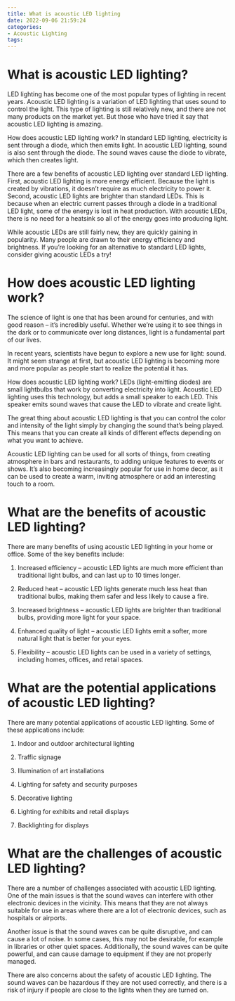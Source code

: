 ```yaml
---
title: What is acoustic LED lighting
date: 2022-09-06 21:59:24
categories:
- Acoustic Lighting
tags:
---
```



#  What is acoustic LED lighting?

LED lighting has become one of the most popular types of lighting in recent years. Acoustic LED lighting is a variation of LED lighting that uses sound to control the light. This type of lighting is still relatively new, and there are not many products on the market yet. But those who have tried it say that acoustic LED lighting is amazing.

How does acoustic LED lighting work? In standard LED lighting, electricity is sent through a diode, which then emits light. In acoustic LED lighting, sound is also sent through the diode. The sound waves cause the diode to vibrate, which then creates light.

There are a few benefits of acoustic LED lighting over standard LED lighting. First, acoustic LED lighting is more energy efficient. Because the light is created by vibrations, it doesn’t require as much electricity to power it. Second, acoustic LED lights are brighter than standard LEDs. This is because when an electric current passes through a diode in a traditional LED light, some of the energy is lost in heat production. With acoustic LEDs, there is no need for a heatsink so all of the energy goes into producing light.

While acoustic LEDs are still fairly new, they are quickly gaining in popularity. Many people are drawn to their energy efficiency and brightness. If you’re looking for an alternative to standard LED lights, consider giving acoustic LEDs a try!

#  How does acoustic LED lighting work?

The science of light is one that has been around for centuries, and with good reason – it’s incredibly useful. Whether we’re using it to see things in the dark or to communicate over long distances, light is a fundamental part of our lives.

In recent years, scientists have begun to explore a new use for light: sound. It might seem strange at first, but acoustic LED lighting is becoming more and more popular as people start to realize the potential it has.

How does acoustic LED lighting work? LEDs (light-emitting diodes) are small lightbulbs that work by converting electricity into light. Acoustic LED lighting uses this technology, but adds a small speaker to each LED. This speaker emits sound waves that cause the LED to vibrate and create light.

The great thing about acoustic LED lighting is that you can control the color and intensity of the light simply by changing the sound that’s being played. This means that you can create all kinds of different effects depending on what you want to achieve.

Acoustic LED lighting can be used for all sorts of things, from creating atmosphere in bars and restaurants, to adding unique features to events or shows. It’s also becoming increasingly popular for use in home decor, as it can be used to create a warm, inviting atmosphere or add an interesting touch to a room.

#  What are the benefits of acoustic LED lighting?

There are many benefits of using acoustic LED lighting in your home or office. Some of the key benefits include:

1. Increased efficiency – acoustic LED lights are much more efficient than traditional light bulbs, and can last up to 10 times longer.

2. Reduced heat – acoustic LED lights generate much less heat than traditional bulbs, making them safer and less likely to cause a fire.

3. Increased brightness – acoustic LED lights are brighter than traditional bulbs, providing more light for your space.

4. Enhanced quality of light – acoustic LED lights emit a softer, more natural light that is better for your eyes.

5. Flexibility – acoustic LED lights can be used in a variety of settings, including homes, offices, and retail spaces.

#  What are the potential applications of acoustic LED lighting?

There are many potential applications of acoustic LED lighting. Some of these applications include:

1. Indoor and outdoor architectural lighting

2. Traffic signage
3. Illumination of art installations
4. Lighting for safety and security purposes 
5. Decorative lighting
6. Lighting for exhibits and retail displays
7. Backlighting for displays

#  What are the challenges of acoustic LED lighting?

There are a number of challenges associated with acoustic LED lighting. One of the main issues is that the sound waves can interfere with other electronic devices in the vicinity. This means that they are not always suitable for use in areas where there are a lot of electronic devices, such as hospitals or airports.

Another issue is that the sound waves can be quite disruptive, and can cause a lot of noise. In some cases, this may not be desirable, for example in libraries or other quiet spaces. Additionally, the sound waves can be quite powerful, and can cause damage to equipment if they are not properly managed.

There are also concerns about the safety of acoustic LED lighting. The sound waves can be hazardous if they are not used correctly, and there is a risk of injury if people are close to the lights when they are turned on.